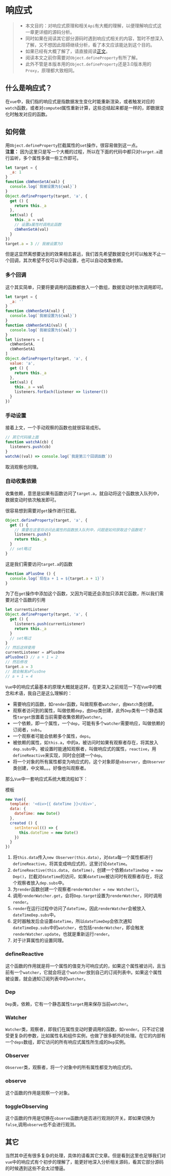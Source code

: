 # 响应式
> - 本文目的：对响应式原理和相关`Api`有大概的理解，以便理解响应式这一章更详细的源码分析。
> - 同时如果在阅读其它部分源码时遇到响应式相关的内容，暂时不想深入了解，又不想因此阻碍继续分析，看了本文应该能达到这个目的。
> - 如果已经有大概了解了，请直接阅读[正文](./index.md)。
> - 阅读本文之前你需要对`Object.defineProperty`有所了解。<br>
> - 此外不管是本版本用的`Object.defineProperty`还是3.0版本用的`Proxy`，原理都大致相同。

## 什么是响应式？
在`vue`中，我们指的响应式是指数据发生变化时能重新渲染，或者触发对应的`watch`函数，或者对`computed`属性重新计算，这些总结起来都是一样的，即数据变化时触发对应的函数。
## 如何做
用`Object.defineProperty`拦截属性的`set`操作，很容易做到这一点。<br>
**注意：** 因为这里只是写一个大概的过程，所以在下面的代码中都只对`target.a`进行监听，多个属性多做一些工作即可。
```javascript
let target = {
  _a: 1
}
function cbWhenSetA(val) {
  console.log(`我被设置为${val}`)
}
Object.defineProperty(target, 'a', {
  get () {
    return this._a
  },
  set(val) {
    this._a = val
    // 设置a属性时调用此函数
    cbWhenSetA(val)
  }
})
target.a = 3 // 我被设置为3
```
但是这显然离想要达到的效果相去甚远，我们首先希望数据变化时可以触发不止一个回调，其次希望不仅可以手动设置，也可以自动收集依赖。
### 多个回调
这个其实简单，只要将要调用的函数都放入一个数组，数据变动时依次调用即可。
```javascript
let target = {
  _a: ''
}
function cbWhenSetA(val) {
  console.log(`我被设置为${val}`)
}
function cbWhenSetA1(val) {
  console.log(`我被设置为${val}`)
}
let listeners = [
  cbWhenSetA,
  cbWhenSetA1
]
Object.defineProperty(target, 'a', {
  value: 'a',
  get () {
    return this._a
  },
  set(val) {
    this._a = val
    listeners.forEach(listener => listener())
  }
})
```
### 手动设置
接着上文，一个手动观察的函数也就很容易成形。
```javascript
// 其它代码接上面
function watchA(cb) {
  listeners.push(cb)
}
watchA((val) => console.log(`我是第三个回调函数`))
```
取消观察也同理。
### 自动收集依赖
收集依赖，意思是如果有函数访问了`target.a`，就自动将这个函数放入队列中，数据变动时依次触发即可。

很容易想到需要对`get`操作进行拦截。
```javascript
Object.defineProperty(target, 'a', {
  get () {
    // 需要在这里将访问此属性的函数放入队列中，问题是如何获取这个函数呢？
    listeners.push()
    return this._a
  }
  // set略过
}
```
这是我们需要访问`target.a`的函数
```javascript
function aPlusOne () {
  console.log(`现在a + 1 = ${target.a + 1}`)
}
```
为了在`get`操作中添加这个函数，又因为可能还会添加只添其它函数，所以我们需要对这个函数的引用
```javascript
let currentListener
Object.defineProperty(target, 'a', {
  get () {
    listeners.push(currentListener)
    return this._a
  }
  // set略过
}
// 然后这样使用
currentListener = aPlusOne
aPlusOne() // a + 1 = 2
// 然后修改
target.a = 3
// 就会触发aPlusOne
// a + 1 = 4
```
`Vue`中的响应式最基本的原理大概就是这样，在更深入之前规范一下在`Vue`中的概念和术语，我自己是这么理解的：
- 需要响应的函数，如`render`函数，叫做观察者`watcher`，由`Watch`类创建。
- 观察者访问到的属性，叫做依赖`dep`，由`Dep`类创建，此外`Dep`类有一个静态属性`target`放置着当前需要收集依赖的`watcher`。
- 一个依赖，即一个属性，一个`dep`，可能有多个`watcher`需要响应，叫做依赖的订阅者，`subs`。
- 一个观察者可能会依赖多个属性，`deps`。
- 被依赖的属性，如`this.a`，中的a，被访问时如果有观察者存在，将其放入`dep.subs`中。被设置时能通知观察者，叫做响应式的属性，`reactive`，用`defineReactive`来实现，同时会创建一个`dep`。
- 将一个对象的所有属性都变为响应式的，这个对象即是`observer`，由`Observer`类创建，中文嘛。。。好像也叫观察者。

那么`Vue`中一套响应式系统大概流程如下：

模板
```javascript
new Vue({
  template: '<div>{{ dateTime }}</div>',
  data: {
    dateTime: new Date()
  },
  created () {
    setInterval(() => {
      this.dateTime = new Date()
    })
  }
})
```
1. 将`this.data`传入`new Observer(this.data)`，对`data`每一个属性都进行`defineReactive`，将其变成响应式的，这里讨论`dateTime`。
2. `defineReactive(this.data, dateTime)`，创建一个依赖`dateTimeDep = new Dep()`，拦截对`dateTime`的访问，如果`dateTime`被访问时有观察者存在，将这个观察者放入`dep.subs`中。
3. 为`render`函数创建一个观察者`renderWatcher = new Watcher()`。
4. 调用`renderWatcher.get`，会将`Dep.target`设置为`renderWatcher`，同时调用`render`。
5. `render`在运行过程中访问了`dateTime`，因此`renderWatcher`会被放入`dateTimeDep.subs`中。
6. 定时器触发后会设置`dateTime`，所以`dateTimeDep`会依次通知`dateTimeDep.subs`中的`watcher`，也包括`renderWatcher`，即会触发`renderWatcher.update`，也就是重新运行`render`。
7. 对于计算属性的设置同理。
### defineReactive
这个函数的作用就是将一个属性的值变为可响应式的，如果这个属性被访问，且当前有一个`watcher`，它就会将这个`watcher`放到自己的订阅列表中。如果这个属性被设置，就会通知订阅列表中的`watcher`。
### Dep
`Dep`类，依赖，它有一个静态属性`target`用来保存当前`watcher`。
### Watcher
`Watcher`类，观察者，即我们在属性变动时要调用的函数，如`render`。只不过它接受更复杂的参数，比如属性名和组件实例，也做了很多额外的处理。在它的内部有一个`deps`数组，即它访问的所有响应式属性所生成的`Dep`实例。
### Observer
`Observer`类，观察者，将一个对象中的所有属性都变为响应式的。
### observe
这个函数的作用是观察一个对象。
### toggleObserving
这个函数的作用是切换在`observe`函数内是否进行观测的开关。即如果切换为`false`,调用`observe`也不会进行观测。

## 其它
当然其中还有很多复杂的处理，具体的请看其它文章。但是看到这里也足够我们对`vue`中的响应式有个初步的理解了，能更好地深入分析相关源码，看其它部分源码的时候遇到这些不会太过懵逼。